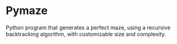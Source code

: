 # Pymaze
Python program that generates a perfect maze, using a recursive backtracking algorithm, with customizable size and complexity.
